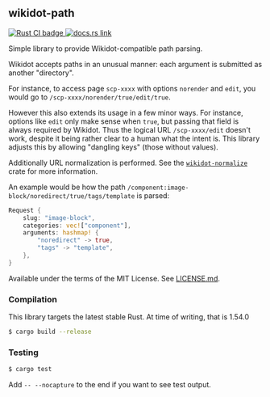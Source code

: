 ## wikidot-path

<p>
  <a href="https://github.com/scpwiki/wikidot-path/actions?query=workflow%3A%22Rust+CI%22">
    <img src="https://github.com/scpwiki/wikidot-path/workflows/Rust%20CI/badge.svg"
         alt="Rust CI badge">
  </a>

  <a href="https://docs.rs/wikidot-path">
    <img src="https://docs.rs/wikidot-path/badge.svg"
         alt="docs.rs link">
  </a>
</p>

Simple library to provide Wikidot-compatible path parsing.

Wikidot accepts paths in an unusual manner: each argument is submitted as another "directory".

For instance, to access page `scp-xxxx` with options `norender` and `edit`, you would go to `/scp-xxxx/norender/true/edit/true`.

However this also extends its usage in a few minor ways. For instance, options like `edit` only make sense when `true`, but passing that field is always required by Wikidot. Thus the logical URL `/scp-xxxx/edit` doesn't work, despite it being rather clear to a human what the intent is. This library adjusts this by allowing "dangling keys" (those without values).

Additionally URL normalization is performed. See the [`wikidot-normalize`](https://crates.io/crates/wikidot-normalize) crate for more information.

An example would be how the path `/component:image-block/noredirect/true/tags/template` is parsed:

```rust
Request {
    slug: "image-block",
    categories: vec!["component"],
    arguments: hashmap! {
        "noredirect" -> true,
        "tags" -> "template",
    },
}
```

Available under the terms of the MIT License. See [LICENSE.md](LICENSE).

### Compilation
This library targets the latest stable Rust. At time of writing, that is 1.54.0

```sh
$ cargo build --release
```

### Testing
```sh
$ cargo test
```

Add `-- --nocapture` to the end if you want to see test output.
